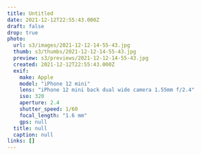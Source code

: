 ```yaml
---
title: Untitled
date: 2021-12-12T22:55:43.000Z
draft: false
drop: true
photo:
  url: s3/images/2021-12-12-14-55-43.jpg
  thumb: s3/thumbs/2021-12-12-14-55-43.jpg
  preview: s3/previews/2021-12-12-14-55-43.jpg
  created: 2021-12-12T22:55:43.000Z
  exif:
    make: Apple
    model: "iPhone 12 mini"
    lens: "iPhone 12 mini back dual wide camera 1.55mm f/2.4"
    iso: 320
    aperture: 2.4
    shutter_speed: 1/60
    focal_length: "1.6 mm"
    gps: null
  title: null
  caption: null
links: []
---
```


